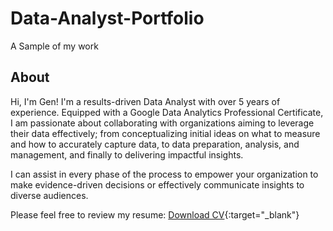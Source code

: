 # Data-Analyst-Portfolio
A Sample of my work
## About 
Hi, I'm Gen! I'm a results-driven Data Analyst with over 5 years of experience.
Equipped with a Google Data Analytics Professional Certificate, I am passionate about collaborating with organizations aiming to leverage their data effectively; 
from conceptualizing initial ideas on what to measure and how to accurately capture data, to data preparation, analysis, and management, and finally to delivering impactful insights.

I can assist in every phase of the process to empower your organization to make evidence-driven decisions or effectively communicate insights to diverse audiences.

Please feel free to review my resume: [Download CV](CRV.Gen.pdf){:target="_blank"}
